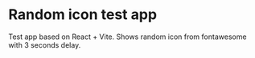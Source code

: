 # Random icon test app

Test app based on React + Vite. Shows random icon from fontawesome with 3 seconds delay.
